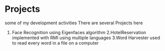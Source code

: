 Projects
========

some of my development activities
There are several Projects here
1. Face Recognition using Eigenfaces algorithm
2.HotelReservation implemented with RMI using multiple languages
3.Word Harvester used to read every word in a file on a computer
